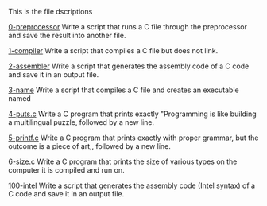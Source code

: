  This is the file dscriptions

[0-preprocessor](0-preprocessor)
Write a script that runs a C file through the preprocessor and save the result into another file.

[1-compiler](1-compiler)
Write a script that compiles a C file but does not link.

[2-assembler](2-assembler)
Write a script that generates the assembly code of a C code and save it in an output file.

[3-name](3-name)
Write a script that compiles a C file and creates an executable named

[4-puts.c](4-puts.c)
Write a C program that prints exactly "Programming is like building a multilingual puzzle, followed by a new line.

[5-printf.c](5-printf.c)
Write a C program that prints exactly with proper grammar, but the outcome is a piece of art,, followed by a new line.

[6-size.c](6-size.c)
Write a C program that prints the size of various types on the computer it is compiled and run on.

[100-intel](100-intel)
Write a script that generates the assembly code (Intel syntax) of a C code and save it in an output file.

